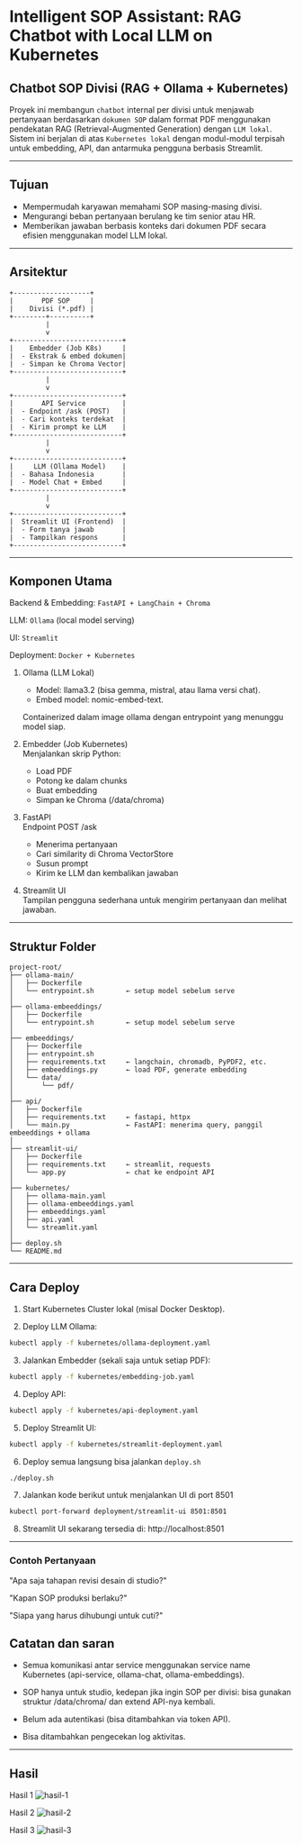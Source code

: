 # Intelligent SOP Assistant: RAG Chatbot with Local LLM on Kubernetes

## Chatbot SOP Divisi (RAG + Ollama + Kubernetes)
Proyek ini membangun ``chatbot`` internal per divisi untuk menjawab pertanyaan berdasarkan ``dokumen SOP`` dalam format PDF menggunakan pendekatan RAG (Retrieval-Augmented Generation) dengan ``LLM lokal``. Sistem ini berjalan di atas ``Kubernetes lokal`` dengan modul-modul terpisah untuk embedding, API, dan antarmuka pengguna berbasis Streamlit.

---

## Tujuan
- Mempermudah karyawan memahami SOP masing-masing divisi.
- Mengurangi beban pertanyaan berulang ke tim senior atau HR.
- Memberikan jawaban berbasis konteks dari dokumen PDF secara efisien menggunakan model LLM lokal.

---

## Arsitektur
```
+-------------------+
|       PDF SOP     |
|    Divisi (*.pdf) |
+--------+----------+
         |
         v
+---------------------------+
|    Embedder (Job K8s)     |
|  - Ekstrak & embed dokumen|
|  - Simpan ke Chroma Vector|
+---------------------------+
         |
         v
+---------------------------+
|       API Service         |
|  - Endpoint /ask (POST)   |
|  - Cari konteks terdekat  |
|  - Kirim prompt ke LLM    |
+---------------------------+
         |
         v
+---------------------------+
|     LLM (Ollama Model)    |
|  - Bahasa Indonesia       |
|  - Model Chat + Embed     |
+---------------------------+
         |
         v
+---------------------------+
|  Streamlit UI (Frontend)  |
|  - Form tanya jawab       |
|  - Tampilkan respons      |
+---------------------------+
```
---

## Komponen Utama

Backend & Embedding: ``FastAPI + LangChain + Chroma``

LLM: ``Ollama`` (local model serving)

UI: ``Streamlit``

Deployment: ``Docker + Kubernetes``

1. Ollama (LLM Lokal)
    - Model: llama3.2 (bisa gemma, mistral, atau llama versi chat).
    - Embed model: nomic-embed-text.  

    Containerized dalam image ollama dengan entrypoint yang menunggu model siap.

2. Embedder (Job Kubernetes)    
    Menjalankan skrip Python: 
    - Load PDF
    - Potong ke dalam chunks
    - Buat embedding
    - Simpan ke Chroma (/data/chroma)

3. FastAPI  
    Endpoint POST /ask
    -   Menerima pertanyaan
    - Cari similarity di Chroma VectorStore
    - Susun prompt
    - Kirim ke LLM dan kembalikan jawaban

4. Streamlit UI     
    Tampilan pengguna sederhana untuk mengirim pertanyaan dan melihat jawaban.

---

## Struktur Folder
```
project-root/
├── ollama-main/
│   ├── Dockerfile
│   └── entrypoint.sh        ← setup model sebelum serve
│
├── ollama-embeeddings/
│   ├── Dockerfile
│   └── entrypoint.sh        ← setup model sebelum serve
│
├── embeeddings/
│   ├── Dockerfile
│   ├── entrypoint.sh
│   ├── requirements.txt     ← langchain, chromadb, PyPDF2, etc.
│   ├── embeeddings.py       ← load PDF, generate embedding
│   └── data/
│       └── pdf/
│
├── api/
│   ├── Dockerfile
│   ├── requirements.txt     ← fastapi, httpx
│   └── main.py              ← FastAPI: menerima query, panggil embeeddings + ollama
│
├── streamlit-ui/
│   ├── Dockerfile
│   ├── requirements.txt     ← streamlit, requests
│   └── app.py               ← chat ke endpoint API
│
├── kubernetes/
│   ├── ollama-main.yaml
│   ├── ollama-embeeddings.yaml
│   ├── embeeddings.yaml
│   ├── api.yaml
│   └── streamlit.yaml
│
├── deploy.sh
└── README.md
```
---

## Cara Deploy
1. Start Kubernetes Cluster lokal (misal Docker Desktop).

2. Deploy LLM Ollama:
```bash
kubectl apply -f kubernetes/ollama-deployment.yaml
```

3. Jalankan Embedder (sekali saja untuk setiap PDF):
```bash
kubectl apply -f kubernetes/embedding-job.yaml
```

4. Deploy API:
```bash
kubectl apply -f kubernetes/api-deployment.yaml
```

5. Deploy Streamlit UI:
```bash
kubectl apply -f kubernetes/streamlit-deployment.yaml
```

6. Deploy semua langsung bisa jalankan ``deploy.sh``
```bash
./deploy.sh
```

7. Jalankan kode berikut untuk menjalankan UI di port 8501
```bash
kubectl port-forward deployment/streamlit-ui 8501:8501
```

8. Streamlit UI sekarang tersedia di: http://localhost:8501
---

### Contoh Pertanyaan
"Apa saja tahapan revisi desain di studio?"

"Kapan SOP produksi berlaku?"

"Siapa yang harus dihubungi untuk cuti?"

## Catatan dan saran
- Semua komunikasi antar service menggunakan service name Kubernetes (api-service, ollama-chat, ollama-embeddings).

- SOP hanya untuk studio, kedepan jika ingin SOP per divisi: bisa gunakan struktur /data/chroma/<divisi> dan extend API-nya kembali.

- Belum ada autentikasi (bisa ditambahkan via token API).

- Bisa ditambahkan pengecekan log aktivitas.

---

## Hasil
Hasil 1
![hasil-1](/intelligent-SOP-assistant/blob/main/img/hasil-1.png)

Hasil 2
![hasil-2](..\img\hasil-2.png)

Hasil 3
![hasil-3](..\img\hasil-3.png)
